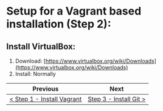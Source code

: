 # Setup for a Vagrant based installation (Step 2):

## Install VirtualBox:

  1. Download: [https://www.virtualbox.org/wiki/Downloads](https://www.virtualbox.org/wiki/Downloads)
  2. Install: Normally

| Previous | Next |
| -------- | ---- |
| [< Step 1 - Install Vagrant](vagrant-1.md) | [Step 3 - Install Git >](vagrant-3.md) |